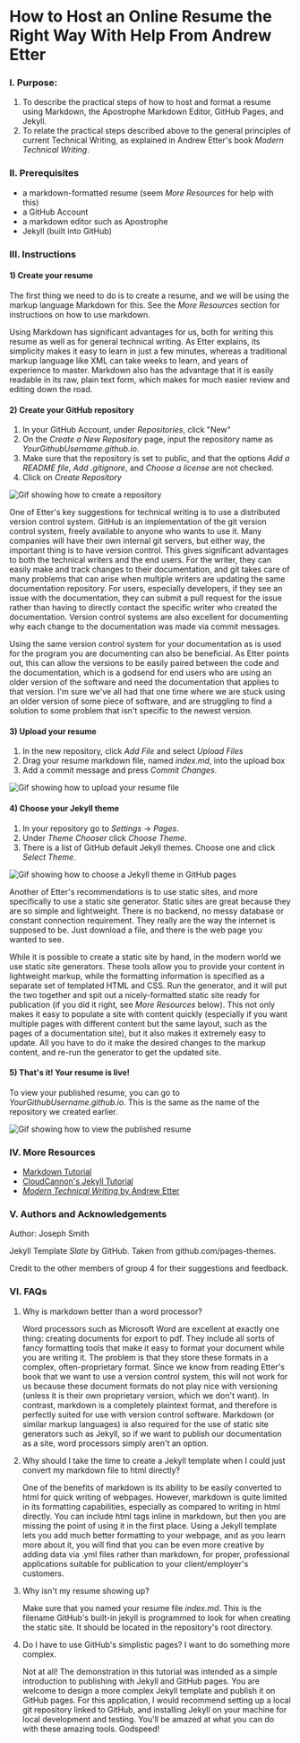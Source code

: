 # How to Host an Online Resume the Right Way With Help From Andrew Etter
### I. Purpose:
1) To describe the practical steps of how to host and format a resume using Markdown, the Apostrophe Markdown Editor, GitHub Pages, and Jekyll.
2) To relate the practical steps described above to the general principles of current Technical Writing, as explained in Andrew Etter's book *Modern Technical Writing*.

### II. Prerequisites
- a markdown-formatted resume (seem *More Resources* for help with this)
- a GitHub Account
- a markdown editor such as Apostrophe
- Jekyll (built into GitHub)

### III. Instructions
#### 1) Create your resume
The first thing we need to do is to create a resume, and we will be using the markup language Markdown for this. See the *More Resources* section for instructions on how to use markdown.

Using Markdown has significant advantages for us, both for writing this resume as well as for general technical writing. As Etter explains, its simplicity makes it easy to learn in just a few minutes, whereas a traditional markup language like XML can take weeks to learn, and years of experience to master. Markdown also has the advantage that it is easily readable in its raw, plain text form, which makes for much easier review and editing down the road. 

#### 2) Create your GitHub repository

1) In your GitHub Account, under *Repositories*, click "New"
2) On the *Create a New Repository* page, input the repository name as *YourGithubUsername.github.io*.
3) Make sure that the repository is set to public, and that the options *Add a README file*, *Add .gitignore*, and *Choose a license* are not checked.
4) Click on *Create Repository*

![Gif showing how to create a repository](https://github.com/joe7057/joe7057.github.io/blob/main/create%20a%20repository%20named%20as%20yourgithubusername.github.io.gif?raw=true)

One of Etter's key suggestions for technical writing is to use a distributed version control system. GitHub is an implementation of the git version control system, freely available to anyone who wants to use it. Many companies will have their own internal git servers, but either way, the important thing is to have version control. This gives significant advantages to both the technical writers and the end users. For the writer, they can easily make and track changes to their documentation, and git takes care of many problems that can arise when multiple writers are updating the same documentation repository. For users, especially developers, if they see an issue with the documentation, they can submit a pull request for the issue rather than having to directly contact the specific writer who created the documentation. Version control systems are also excellent for documenting why each change to the documentation was made via commit messages. 

Using the same version control system for your documentation as is used for the program you are documenting can also be beneficial. As Etter points out, this can allow the versions to be easily paired between the code and the documentation, which is a godsend for end users who are using an older version of the software and need the documentation that applies to that version. I'm sure we've all had that one time where we are stuck using an older version of some piece of software, and are struggling to find a solution to some problem that isn't specific to the newest version. 

#### 3) Upload your resume

1) In the new repository, click *Add File* and select *Upload Files*
2) Drag your resume markdown file, named *index.md*, into the upload box
3) Add a commit message and press *Commit Changes*.

![Gif showing how to upload your resume file](https://github.com/joe7057/joe7057.github.io/blob/main/in%20the%20repository,%20click%20add%20file%20and%20upload%20your%20index.md%20file%20in%20to%20the%20repository.gif?raw=true)

#### 4) Choose your Jekyll theme

1) In your repository go to *Settings* -> *Pages*.
2) Under *Theme Chooser* click *Choose Theme*.
3) There is a list of GitHub default Jekyll themes. Choose one and click *Select Theme*.

![Gif showing how to choose a Jekyll theme in GitHub pages](https://github.com/joe7057/joe7057.github.io/blob/main/in%20your%20repository%20go%20to%20settings%20-%20pages%20and%20click%20choose%20theme.%20Choose%20the%20theme%20you%20want%20from%20the%20github%20default%20jekyll%20themes.gif?raw=true)

Another of Etter's recommendations is to use static sites, and more specifically to use a static site generator. Static sites are great because they are so simple and lightweight. There is no backend, no messy database or constant connection requirement. They really are the way the internet is supposed to be. Just download a file, and there is the web page you wanted to see. 

While it is possible to create a static site by hand, in the modern world we use static site generators. These tools allow you to provide your content in lightweight markup, while the formatting information is specified as a separate set of templated HTML and CSS. Run the generator, and it will put the two together and spit out a nicely-formatted static site ready for publication (if you did it right, see *More Resources* below). This not only makes it easy to populate a site with content quickly (especially if you want multiple pages with different content but the same layout, such as the pages of a documentation site), but it also makes it extremely easy to update. All you have to do it make the desired changes to the markup content, and re-run the generator to get the updated site. 

#### 5) That's it! Your resume is live!

To view your published resume, you can go to *YourGithubUsername.github.io*. This is the same as the name of the repository we created earlier. 

![Gif showing how to view the published resume](https://github.com/joe7057/joe7057.github.io/blob/main/go%20to%20yourrepositoryname.github.io%20to%20view%20your%20resume.gif?raw=true)

### IV. More Resources

- [Markdown Tutorial](www.markdowntutorial.com)
- [CloudCannon's Jekyll Tutorial](https://cloudcannon.com/community/learn/jekyll-tutorial)
- [*Modern Technical Writing* by Andrew Etter](https://www.amazon.ca/Modern-Technical-Writing-Introduction-Documentation-ebook/dp/B01A2QL9SS/ref=sr_1_1?dchild=1&keywords=andrew+etter&qid=1635903320&sr=8-1)

### V. Authors and Acknowledgements

Author: Joseph Smith

Jekyll Template *Slate* by GitHub. Taken from github.com/pages-themes.

Credit to the other members of group 4 for their suggestions and feedback. 

### VI. FAQs

1) Why is markdown better than a word processor?

	Word processors such as Microsoft Word are excellent at exactly one thing: creating documents for export to pdf. They include all sorts of fancy formatting tools that make it easy to format your document while you are writing it. The problem is that they store these formats in a complex, often-proprietary format. Since we know from reading Etter's book that we want to use a version control system, this will not work for us because these document formats do not play nice with versioning (unless it is their own proprietary version, which we don't want). In contrast, markdown is a completely plaintext format, and therefore is perfectly suited for use with version control software. Markdown (or similar markup languages) is also required for the use of static site generators such as Jekyll, so if we want to publish our documentation as a site, word processors simply aren't an option. 

2) Why should I take the time to create a Jekyll template when I could just convert my markdown file to html directly?

	One of the benefits of markdown is its ability to be easily converted to html for quick writing of webpages. However, markdown is quite limited in its formatting capabilities, especially as compared to writing in html directly. You can include html tags inline in markdown, but then you are missing the point of using it in the first place. Using a Jekyll template lets you add much better formatting to your webpage, and as you learn more about it, you will find that you can be even more creative by adding data via .yml files rather than markdown, for proper, professional applications suitable for publication to your client/employer's customers. 

3) Why isn't my resume showing up?

	Make sure that you named your resume file *index.md*. This is the filename GitHub's built-in jekyll is programmed to look for when creating the static site. It should be located in the repository's root directory. 

4) Do I have to use GitHub's simplistic pages? I want to do something more complex.

	Not at all! The demonstration in this tutorial was intended as a simple introduction to publishing with Jekyll and GitHub pages. You are welcome to design a more complex Jekyll template and publish it on GitHub pages. For this application, I would recommend setting up a local git repository linked to GitHub, and installing Jekyll on your machine for local development and testing. You'll be amazed at what you can do with these amazing tools. Godspeed!










